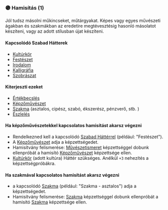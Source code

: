 ### 🟣 Hamisítás (1)

Jól tudsz másolni műkincseket, műtárgyakat. Képes vagy egyes művészeti ágakban és szakmákban az eredetire megtévesztésig hasonló másolatot készíteni, vagy az adott stílusban újat készíteni.

#### Kapcsolódó Szabad Hátterek
- [Kultúrkör](../hatterek.kiemelt/kulturkor.md)
- [Festészet](../hatterek.szabad/festeszet.md)
- [Irodalom](../hatterek.szabad/irodalom.md)
- [Kalligráfia](../hatterek.szabad/kalligrafia.md)
- [Szobrászat](../hatterek.szabad/szobraszat.md)

#### Kiterjeszti ezeket
- [Értékbecslés](../kepzettsegek.szekunder/ertekbecsles.md)
- [Képzőművészet](../kepzettsegek.szekunder/kepzomuveszet.md)
- [Szakma](../kepzettsegek.szekunder/szakma.md) (asztalos, cipész, szabó, ékszerész, pénzverő, stb. )
- [Észlelés](../kepzettsegek.primer.altalanos/eszleles.md)

#### Ha képzőművészetekkel kapcsolatos hamisítást akarsz végezni

- Rendelkezned kell a kapcsolódó [Szabad Háttérrel](../023_szabad_hatterek.md)  (például: "Festészet").
-  A [Képzőművészet](../kepzettsegek.szekunder/kepzomuveszet.md) adja a képzettségedet.
- Hamisítvány felismerése: [Művészetismeret](../kepzettsegek.szekunder/muveszetismeret.md) képzettséggel dobunk ellenpróbát a hamisító [Képzőművészet](../kepzettsegek.szekunder/kepzomuveszet.md) képzettsége ellen.
- [Kultúrkör](../hatterek.kiemelt/kulturkor.md) (adott kultúra) Háttér szükséges. Anélkül `+3` nehezítés a képzettségpróbákra.

#### Ha szakmával kapcsolatos hamisítást akarsz végezni

- a kapcsolódó [Szakma](../kepzettsegek.szekunder/szakma.md) (például: "Szakma - asztalos") adja a  képzettségedet.
- Hamisítvány felismerése: [Szakma](../kepzettsegek.szekunder/szakma.md) képzettséggel dobunk ellenpróbát a hamisító [Szakma](../kepzettsegek.szekunder/szakma.md) képzettsége ellen.
